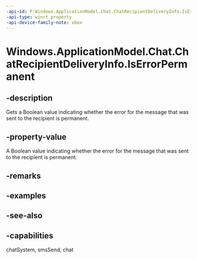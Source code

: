 ```yaml
---
-api-id: P:Windows.ApplicationModel.Chat.ChatRecipientDeliveryInfo.IsErrorPermanent
-api-type: winrt property
-api-device-family-note: xbox
---
```


<!-- Property syntax
public bool IsErrorPermanent { get; }
-->

# Windows.ApplicationModel.Chat.ChatRecipientDeliveryInfo.IsErrorPermanent

## -description
Gets a Boolean value indicating whether the error for the message that was sent to the recipient is permanent.

## -property-value
A Boolean value indicating whether the error for the message that was sent to the recipient is permanent.

## -remarks

## -examples

## -see-also

## -capabilities
chatSystem, smsSend, chat
